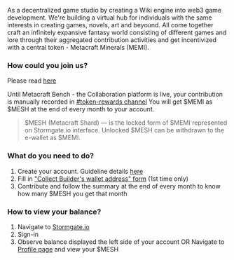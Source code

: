 As a decentralized game studio by creating a Wiki engine into web3 game development. We're building a virtual hub for individuals with the same interests in creating games, novels, art and beyound. All come together craft an infinitely expansive fantasy world consisting of different games and lore through their aggregated contribution activities and get incentivized with a central token - Metacraft Minerals (MEMI).

### How could you join us? 
Please read [here](https://docs.stormgate.io/guide/community/join)

Until Metacraft Bench - the Collaboration platform is live, your contribution is manually recorded in [#token-rewards channel](https://discord.com/channels/940930551001514015/1031481063651946566)
You will get $MEMI as $MESH at the end of every month to your account.
>$MESH (Metacraft Shard) — is the locked form of $MEMI represented on Stormgate.io interface. Unlocked $MESH can be withdrawn to the e-wallet as $MEMI.

### What do you need to do?
1. Create your account. Guideline details [here](https://docs.stormgate.io/guide/getting-started/create-account)
2. Fill in ["Collect Builder's wallet address" form](https://forms.gle/CsoosFXAUpRticNs6) (1st time only)
3. Contribute and follow the summary at the end of every month to know how many $MESH you get that month

### How to view your balance?
1. Navigate to [Stormgate.io](https://stormgate.io/)
2. Sign-in
3. Observe balance displayed the left side of your account
OR 
Navigate to [Profile page](https://stormgate.io/profile) and view your $MESH
